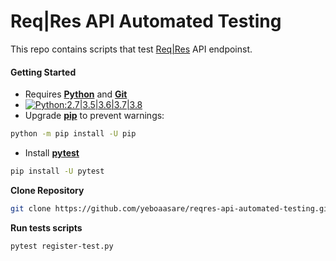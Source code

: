 # Req|Res API Automated Testing
This repo contains scripts that test [Req|Res](https://reqres.in/) API endpoinst.

#### **Getting Started**<br />
* Requires **[Python](https://www.python.org/downloads/)** and **[Git](https://git-scm.com/)**
* [<img src="https://img.shields.io/pypi/pyversions/seleniumbase.svg?color=22AAEE" alt="Python:2.7|3.5|3.6|3.7|3.8" />](https://www.python.org/downloads/)
* Upgrade **[pip](https://pypi.org/project/pip/)** to prevent warnings:
```bash
python -m pip install -U pip
```
* Install  **[pytest](https://docs.pytest.org/en/stable/getting-started.html)**
```bash
pip install -U pytest

```

**Clone Repository**
```bash
git clone https://github.com/yeboaasare/reqres-api-automated-testing.git
```

**Run tests scripts**
```bash
pytest register-test.py

```


